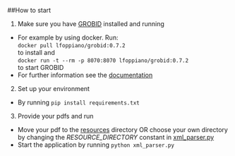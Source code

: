 ##How to start
1. Make sure you have [GROBID](https://grobid.readthedocs.io/en/latest/) installed and running
- For example by using docker. Run:  
`docker pull lfoppiano/grobid:0.7.2`  
to install and  
`docker run -t --rm -p 8070:8070 lfoppiano/grobid:0.7.2`  
to start GROBID
- For further information see the [documentation](https://grobid.readthedocs.io/en/latest/)

2. Set up your environment
- By running 
`pip install requirements.txt`


3. Provide your pdfs and run
- Move your pdf to the [resources](resources) directory OR choose your own directory by changing the *RESOURCE_DIRECTORY* constant in [xml_parser.py](xml_parser.py)
- Start the application by running `python xml_parser.py`
